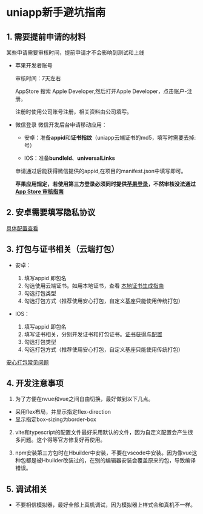 # uniapp新手避坑指南

## 1. 需要提前申请的材料
某些申请需要审核时间，提前申请才不会影响到测试和上线

- 苹果开发者账号

  审核时间：7天左右

  AppStore 搜索 Apple Developer,然后打开Apple Developer，点击账户-注册。

  注册时使用公司账号注册，相关资料由公司填写。

- 微信登录
微信开发后台申请移动应用：

  - 安卓：准备**appid**和**证书指纹**（uniapp云端证书的md5，填写时需要去掉:号）

  - IOS：准备**bundleId**、**universalLinks**

  申请通过后能获得微信提供的appid,在项目的manifest.json中填写即可。

  **苹果应用规定，若使用第三方登录必须同时提供[苹果登录](https://zh.uniapp.dcloud.io/tutorial/app-oauth-apple.html)，不然审核没法通过**
  **[App Store 审核指南](https://developer.apple.com/cn/app-store/review/guidelines/)**

## 2. 安卓需要填写隐私协议
[具体配置查看](https://zh.uniapp.dcloud.io/tutorial/app-privacy-android.html)

## 3. 打包与证书相关（云端打包）

  - 安卓：
    1. 填写appid 即包名
    2. 勾选使用云端证书。如用本地证书，查看 [本地证书生成指南](https://ask.dcloud.net.cn/article/35777)
    3. 勾选打包类型
    4. 勾选打包方式（推荐使用安心打包，自定义基座只能使用传统打包）

  - IOS：
    1. 填写appid 即包名
    2. 填写证书相关，分别开发证书和打包证书。[证书获得与配置](https://ask.dcloud.net.cn/article/152)
    3. 勾选打包类型
    4. 勾选打包方式（推荐使用安心打包，自定义基座只能使用传统打包）

  [安心打包常见问题](https://zh.uniapp.dcloud.io/tutorial/build/SafePack.html)

## 4. 开发注意事项

1. 为了方便在nvue和vue之间自由切换，最好做到以下几点。
  
  - 采用flex布局，并显示指定flex-direction
  - 显示指定box-sizing为border-box

2. vite和typescript的配置文件最好采用默认的文件，因为自定义配置会产生很多问题。这个得等官方修复好再使用。

3. npm安装第三方包时在Hbuilder中安装，不要在vscode中安装。因为像vue这种包都是被Hbuilder改装过的，在别的编辑器安装会覆盖原来的包，导致编译错误。


  
## 5. 调试相关

  - 不要相信模拟器，最好全部上真机调试，因为模拟器上样式会和真机不一样。